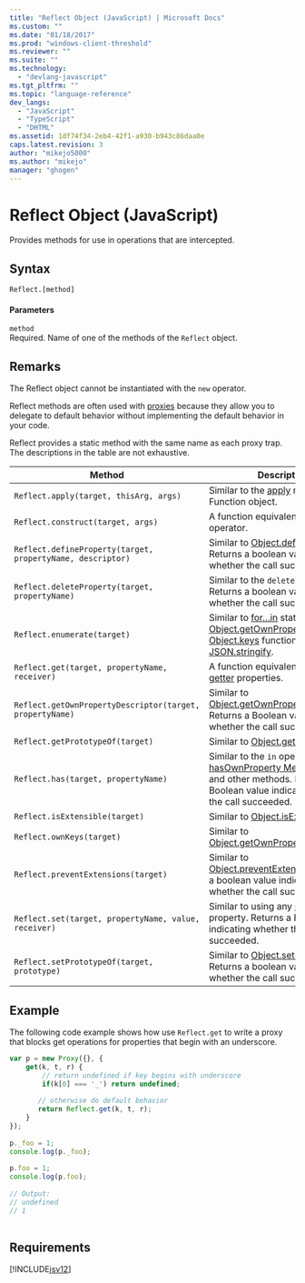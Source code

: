 ```yaml
---
title: "Reflect Object (JavaScript) | Microsoft Docs"
ms.custom: ""
ms.date: "01/18/2017"
ms.prod: "windows-client-threshold"
ms.reviewer: ""
ms.suite: ""
ms.technology: 
  - "devlang-javascript"
ms.tgt_pltfrm: ""
ms.topic: "language-reference"
dev_langs: 
  - "JavaScript"
  - "TypeScript"
  - "DHTML"
ms.assetid: 1df74f34-2eb4-42f1-a930-b943c86daa0e
caps.latest.revision: 3
author: "mikejo5000"
ms.author: "mikejo"
manager: "ghogen"
---
```

# Reflect Object (JavaScript)
Provides methods for use in operations that are intercepted.  
  
## Syntax  
  
```  
Reflect.[method]  
```  
  
#### Parameters  
 `method`  
 Required. Name of one of the methods of the `Reflect` object.  
  
## Remarks  
 The Reflect object cannot be instantiated with the `new` operator.  
  
 Reflect methods are often used with [proxies](../../javascript/reference/proxy-object-javascript.md) because they allow you to delegate to default behavior without implementing the default behavior in your code.  
  
 Reflect provides a static method with the same name as each proxy trap. The descriptions in the table are not exhaustive.  
  
|Method|Description|  
|------------|-----------------|  
|`Reflect.apply(target, thisArg, args)`|Similar to the [apply](../../javascript/reference/apply-method-function-javascript.md) method of the Function object.|  
|`Reflect.construct(target, args)`|A function equivalent for the `new` operator.|  
|`Reflect.defineProperty(target, propertyName, descriptor)`|Similar to [Object.defineProperty](../../javascript/reference/object-defineproperty-function-javascript.md). Returns a boolean value indicating whether the call succeeded.|  
|`Reflect.deleteProperty(target, propertyName)`|Similar to the `delete` statement. Returns a boolean value indicating whether the call succeeded.|  
|`Reflect.enumerate(target)`|Similar to [for…in](../../javascript/reference/for-dot-dot-dot-in-statement-javascript.md) statement, [Object.getOwnPropertySymbols](../../javascript/reference/object-getownpropertysymbols-function-javascript.md), [Object.keys](../../javascript/reference/object-keys-function-javascript.md) function, and [JSON.stringify](../../javascript/reference/json-stringify-function-javascript.md).|  
|`Reflect.get(target, propertyName, receiver)`|A function equivalent for any [getter](../../javascript/creating-objects-javascript.md) properties.|  
|`Reflect.getOwnPropertyDescriptor(target, propertyName)`|Similar to [Object.getOwnPropertyDescriptor](../../javascript/reference/object-getownpropertydescriptor-function-javascript.md). Returns a Boolean value indicating whether the call succeeded.|  
|`Reflect.getPrototypeOf(target)`|Similar to [Object.getPrototypeOf](../../javascript/reference/object-getprototypeof-function-javascript.md).|  
|`Reflect.has(target, propertyName)`|Similar to the `in` operator, [hasOwnProperty Method (Object)](../../javascript/reference/hasownproperty-method-object-javascript.md), and other methods. Returns a Boolean value indicating whether the call succeeded.|  
|`Reflect.isExtensible(target)`|Similar to [Object.isExtensible](../../javascript/reference/object-isextensible-function-javascript.md).|  
|`Reflect.ownKeys(target)`|Similar to [Object.getOwnPropertyNames](../../javascript/reference/object-getownpropertynames-function-javascript.md).|  
|`Reflect.preventExtensions(target)`|Similar to [Object.preventExtensions](../../javascript/reference/object-preventextensions-function-javascript.md). Returns a boolean value indicating whether the call succeeded.|  
|`Reflect.set(target, propertyName, value, receiver)`|Similar to using any [setter](../../javascript/creating-objects-javascript.md) property. Returns a Boolean value indicating whether the call succeeded.|  
|`Reflect.setPrototypeOf(target, prototype)`|Similar to [Object.setPrototypeOf](../../javascript/reference/object-setprototypeof-function-javascript.md). Returns a boolean value indicating whether the call succeeded.|  
  
## Example  
 The following code example shows how use `Reflect.get` to write a proxy that blocks get operations for properties that begin with an underscore.  
  
```JavaScript  
var p = new Proxy({}, {  
    get(k, t, r) {  
        // return undefined if key begins with underscore  
        if(k[0] === '_') return undefined;  
  
       // otherwise do default behavior  
       return Reflect.get(k, t, r);  
    }  
});  
  
p._foo = 1;  
console.log(p._foo);  
  
p.foo = 1;  
console.log(p.foo);  
  
// Output:  
// undefined  
// 1  
  
```  
  
## Requirements  
 [!INCLUDE[jsv12](../../javascript/reference/includes/jsv12-md.md)]